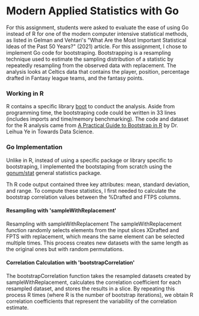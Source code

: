 # Modern Applied Statistics with Go
For this assignment, students were asked to evaluate the ease of using Go instead of R for one of the modern computer intensive statistical methods, as listed in Gelman and Vehtari's "What Are the Most Important Statistical Ideas of the Past 50 Years?" (2021) article. For this assignment, I chose to implement Go code for bootstraping. Bootstrapping is a resampling technique used to estimate the sampling distribution of a statistic by repeatedly resampling from the observed data with replacement. The analysis looks at Celtics data that contains the player, position, percentage drafted in Fantasy league teams, and the fantasy points.
### Working in R
R contains a specific library [boot](https://cran.r-project.org/web/packages/bootstrap/index.html) to conduct the analysis. Aside from programming time, the bootstraping code could be written in 33 lines (includes imports and time/memory benchmarking). The code and dataset for the R analysis came from [A Practical Guide to Bootstrap in R](https://medium.com/p/bd975ec6dcea) by Dr. Leihua Ye in Towards Data Science.
### Go Implementation
Unlike in R, instead of using a specific package or library specific to bootstraping, I implemented the bootstaping from scratch using the [gonum/stat]("gonum.org/v1/gonum/stat") general statistics package.

Th R code output contained three key attributes: mean, standard deviation, and range.  To compute these statistics, I first needed to calculate the bootstrap correlation values between the %Drafted and FTPS columns.
#### Resampling with 'sampleWithReplacement'
Resampling with sampleWithReplacement
The sampleWithReplacement function randomly selects elements from the input slices XDrafted and FPTS with replacement, which means the same element can be selected multiple times. This process creates new datasets with the same length as the original ones but with random permutations.
#### Correlation Calculation with 'bootstrapCorrelation'
The bootstrapCorrelation function takes the resampled datasets created by sampleWithReplacement, calculates the correlation coefficient for each resampled dataset, and stores the results in a slice. By repeating this process R times (where R is the number of bootstrap iterations), we obtain R correlation coefficients that represent the variability of the correlation estimate.
